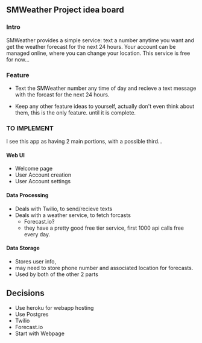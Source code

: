 ## SMWeather Project idea board

### Intro
  SMWeather provides a simple service: text a number anytime you want and get the weather  forecast for the next 24 hours. Your account can be managed online, where you can change your location. This service is free for now...

### Feature
  * Text the SMWeather number any time of day and recieve a text message with the forcast for the next 24 hours.

  * Keep any other feature ideas to yourself, actually don't even think about them, this is the only feature. until it is complete.

### TO IMPLEMENT
I see this app as having 2 main portions, with a possible third...
#### Web UI
* Welcome page
* User Account creation
* User Account settings

#### Data Processing
* Deals with Twilio, to send/recieve texts
* Deals with a weather service, to fetch forcasts
  *  Forecast.io?
  * they have a pretty good free tier service, first 1000 api calls free every day.

#### Data Storage
* Stores user info,
* may need to store phone number and associated location for forecasts.
* Used by both of the other 2 parts

## Decisions
   * Use heroku for webapp hosting
   * Use Postgres
   * Twilio
   * Forecast.io
   * Start with Webpage
